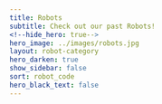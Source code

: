 ```yaml
---
title: Robots
subtitle: Check out our past Robots!
<!--hide_hero: true-->
hero_image: ../images/robots.jpg
layout: robot-category
hero_darken: true
show_sidebar: false
sort: robot_code
hero_black_text: false
---
```

